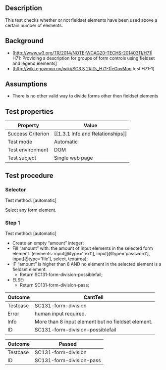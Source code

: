 ## Description
This test checks whether or not fieldset elements have been used above a certain number of elements.

## Background
- [http://www.w3.org/TR/2014/NOTE-WCAG20-TECHS-20140311/H71| H71: Providing a description for groups of form controls using fieldset and legend elements]
- [http://wiki.egovmon.no/wiki/SC3.3.2#ID:_H71-1|eGovMon test H71-1]


## Assumptions
- There is no other valid way to divide forms other then fieldset elements


## Test properties
| Property          | Value
|-------------------|----
| Success Criterion | [[1.3.1 Info and Relationships]]
| Test mode         | Automatic
| Test environment  | DOM
| Test subject      | Single web page


## Test procedure

### Selector
Test method: [automatic]

Select any form element.

### Step 1
Test method: [automatic]

- Create an empty “amount” integer;
- Fill “amount” with: the amount of input elements in the selected form element. (elements: input[@type='text'], input[@type='password'], input[@type='file'], select, textarea);
- IF “amount” is higher than 8 AND no element in the selected element is a fieldset element:
  - Return SC131-form-division-possiblefail;
- ELSE:
  - Return SC131-form-division-pass;

| Outcome  | CantTell
|----------|-----
| Testcase | SC131-form-division
| Error    | human input required.
| Info     | More than 8 input element but no fieldset element.
| ID       | SC131-form-division-possiblefail

| Outcome  | Passed
|----------|-----
| Testcase | SC131-form-division
| ID       |  SC131-form-division-pass
